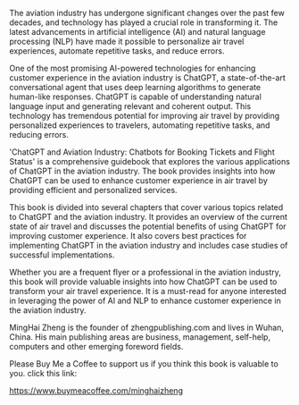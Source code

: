 
The aviation industry has undergone significant changes over the past few decades, and technology has played a crucial role in transforming it. The latest advancements in artificial intelligence (AI) and natural language processing (NLP) have made it possible to personalize air travel experiences, automate repetitive tasks, and reduce errors.

One of the most promising AI-powered technologies for enhancing customer experience in the aviation industry is ChatGPT, a state-of-the-art conversational agent that uses deep learning algorithms to generate human-like responses. ChatGPT is capable of understanding natural language input and generating relevant and coherent output. This technology has tremendous potential for improving air travel by providing personalized experiences to travelers, automating repetitive tasks, and reducing errors.

'ChatGPT and Aviation Industry: Chatbots for Booking Tickets and Flight Status' is a comprehensive guidebook that explores the various applications of ChatGPT in the aviation industry. The book provides insights into how ChatGPT can be used to enhance customer experience in air travel by providing efficient and personalized services.

This book is divided into several chapters that cover various topics related to ChatGPT and the aviation industry. It provides an overview of the current state of air travel and discusses the potential benefits of using ChatGPT for improving customer experience. It also covers best practices for implementing ChatGPT in the aviation industry and includes case studies of successful implementations.

Whether you are a frequent flyer or a professional in the aviation industry, this book will provide valuable insights into how ChatGPT can be used to transform your air travel experience. It is a must-read for anyone interested in leveraging the power of AI and NLP to enhance customer experience in the aviation industry.

MingHai Zheng is the founder of zhengpublishing.com and lives in Wuhan, China. His main publishing areas are business, management, self-help, computers and other emerging foreword fields.

Please Buy Me a Coffee to support us if you think this book is valuable to you. click this link:

https://www.buymeacoffee.com/minghaizheng
